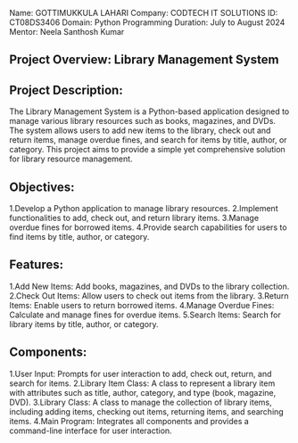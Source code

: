 Name: GOTTIMUKKULA LAHARI
Company: CODTECH IT SOLUTIONS
ID: CT08DS3406
Domain: Python Programming
Duration: July to August 2024
Mentor: Neela Santhosh Kumar

## Project Overview: Library Management System

## Project Description:
The Library Management System is a Python-based application designed to manage various library resources such as books, magazines, and DVDs. The system allows users to add new items to the library, check out and return items, manage overdue fines, and search for items by title, author, or category. This project aims to provide a simple yet comprehensive solution for library resource management.

## Objectives:
1.Develop a Python application to manage library resources.
2.Implement functionalities to add, check out, and return library items.
3.Manage overdue fines for borrowed items.
4.Provide search capabilities for users to find items by title, author, or category.

## Features:
1.Add New Items: Add books, magazines, and DVDs to the library collection.
2.Check Out Items: Allow users to check out items from the library.
3.Return Items: Enable users to return borrowed items.
4.Manage Overdue Fines: Calculate and manage fines for overdue items.
5.Search Items: Search for library items by title, author, or category.

## Components:
1.User Input: Prompts for user interaction to add, check out, return, and search for items.
2.Library Item Class: A class to represent a library item with attributes such as title, author, category, and type (book, magazine, DVD).
3.Library Class: A class to manage the collection of library items, including adding items, checking out items, returning items, and searching items.
4.Main Program: Integrates all components and provides a command-line interface for user interaction.
